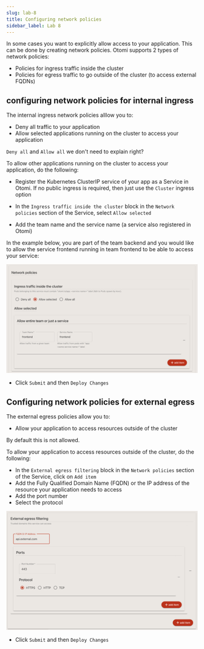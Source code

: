 ```yaml
---
slug: lab-8
title: Configuring network policies
sidebar_label: Lab 8
---
```


In some cases you want to explicitly allow access to your application. This can be done by creating network policies. Otomi supports 2 types of network policies:

- Policies for ingress traffic inside the cluster
- Policies for egress traffic to go outside of the cluster (to access external FQDNs)

## configuring network policies for internal ingress

The internal ingress network policies alllow you to:

- Deny all traffic to your application
- Allow selected applications running on the cluster to access your application

`Deny all` and `Allow all` we don't need to explain right?

To allow other applications running on the cluster to access your application, do the following:

- Register the Kubernetes ClusterIP service of your app as a Service in Otomi. If no public ingress is required, then just use the `Cluster` ingress option

- In the `Ingress traffic inside the cluster` block in the `Network policies` section of the Service, select `Allow selected`
- Add the team name and the service name (a service also registered in Otomi)

In the example below, you are part of the team backend and you would like to allow the service frontend running in team frontend to be able to access your service:

![harbor-projects](../../img/netpols-example.png)

- Click `Submit` and then `Deploy Changes`

## Configuring network policies for external egress

The external egress policies allow you to:

- Allow your application to access resources outside of the cluster

By default this is not allowed.

To allow your application to access resources outside of the cluster, do the following:

- In the `External egress filtering` block in the `Network policies` section of the Service, click on `Add item`
- Add the Fully Qualified Domain Name (FQDN) or the IP address of the resource your application needs to access
- Add the port number
- Select the protocol

![harbor-projects](../../img/netpols-example-2.png)

- Click `Submit` and then `Deploy Changes`

